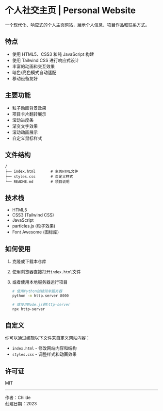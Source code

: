 # 个人社交主页 | Personal Website

一个现代化、响应式的个人主页网站，展示个人信息、项目作品和联系方式。

## 特点

- 使用 HTML5、CSS3 和纯 JavaScript 构建
- 使用 Tailwind CSS 进行响应式设计
- 丰富的动画和交互效果
- 暗色/亮色模式自动适配
- 移动设备友好

## 主要功能

- 粒子动画背景效果
- 项目卡片翻转展示
- 滚动进度条
- 渐变文字效果
- 滚动动画展示
- 自定义鼠标样式

## 文件结构

```
/
├── index.html       # 主页HTML文件
├── styles.css       # 自定义样式
└── README.md        # 项目说明
```

## 技术栈

- HTML5
- CSS3 (Tailwind CSS)
- JavaScript
- particles.js (粒子效果)
- Font Awesome (图标库)

## 如何使用

1. 克隆或下载本仓库
2. 使用浏览器直接打开`index.html`文件
3. 或者使用本地服务器运行项目

   ```bash
   # 使用Python创建简单服务器
   python -m http.server 8000

   # 或使用Node.js的http-server
   npx http-server
   ```

## 自定义

你可以通过编辑以下文件来自定义网站内容：

- `index.html` - 修改网站内容和结构
- `styles.css` - 调整样式和动画效果

## 许可证

MIT

---

作者：Childe  
创建日期：2023

